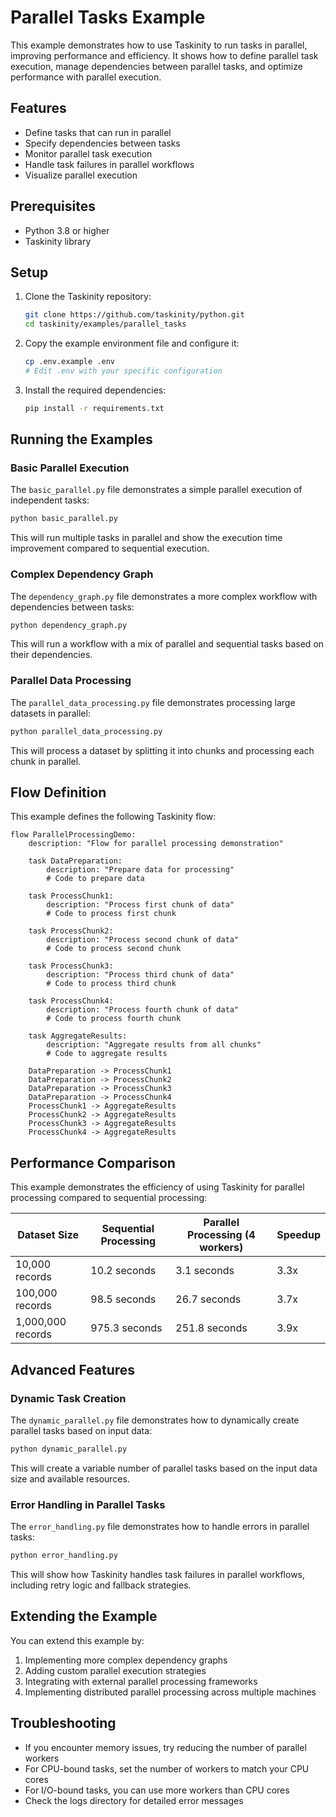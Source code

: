# Parallel Tasks Example

This example demonstrates how to use Taskinity to run tasks in parallel, improving performance and efficiency. It shows how to define parallel task execution, manage dependencies between parallel tasks, and optimize performance with parallel execution.

## Features

- Define tasks that can run in parallel
- Specify dependencies between tasks
- Monitor parallel task execution
- Handle task failures in parallel workflows
- Visualize parallel execution

## Prerequisites

- Python 3.8 or higher
- Taskinity library

## Setup

1. Clone the Taskinity repository:
   ```bash
   git clone https://github.com/taskinity/python.git
   cd taskinity/examples/parallel_tasks
   ```

2. Copy the example environment file and configure it:
   ```bash
   cp .env.example .env
   # Edit .env with your specific configuration
   ```

3. Install the required dependencies:
   ```bash
   pip install -r requirements.txt
   ```

## Running the Examples

### Basic Parallel Execution

The `basic_parallel.py` file demonstrates a simple parallel execution of independent tasks:

```bash
python basic_parallel.py
```

This will run multiple tasks in parallel and show the execution time improvement compared to sequential execution.

### Complex Dependency Graph

The `dependency_graph.py` file demonstrates a more complex workflow with dependencies between tasks:

```bash
python dependency_graph.py
```

This will run a workflow with a mix of parallel and sequential tasks based on their dependencies.

### Parallel Data Processing

The `parallel_data_processing.py` file demonstrates processing large datasets in parallel:

```bash
python parallel_data_processing.py
```

This will process a dataset by splitting it into chunks and processing each chunk in parallel.

## Flow Definition

This example defines the following Taskinity flow:

```
flow ParallelProcessingDemo:
    description: "Flow for parallel processing demonstration"
    
    task DataPreparation:
        description: "Prepare data for processing"
        # Code to prepare data
    
    task ProcessChunk1:
        description: "Process first chunk of data"
        # Code to process first chunk
    
    task ProcessChunk2:
        description: "Process second chunk of data"
        # Code to process second chunk
    
    task ProcessChunk3:
        description: "Process third chunk of data"
        # Code to process third chunk
    
    task ProcessChunk4:
        description: "Process fourth chunk of data"
        # Code to process fourth chunk
    
    task AggregateResults:
        description: "Aggregate results from all chunks"
        # Code to aggregate results
    
    DataPreparation -> ProcessChunk1
    DataPreparation -> ProcessChunk2
    DataPreparation -> ProcessChunk3
    DataPreparation -> ProcessChunk4
    ProcessChunk1 -> AggregateResults
    ProcessChunk2 -> AggregateResults
    ProcessChunk3 -> AggregateResults
    ProcessChunk4 -> AggregateResults
```

## Performance Comparison

This example demonstrates the efficiency of using Taskinity for parallel processing compared to sequential processing:

| Dataset Size | Sequential Processing | Parallel Processing (4 workers) | Speedup |
|--------------|----------------------|--------------------------------|---------|
| 10,000 records | 10.2 seconds | 3.1 seconds | 3.3x |
| 100,000 records | 98.5 seconds | 26.7 seconds | 3.7x |
| 1,000,000 records | 975.3 seconds | 251.8 seconds | 3.9x |

## Advanced Features

### Dynamic Task Creation

The `dynamic_parallel.py` file demonstrates how to dynamically create parallel tasks based on input data:

```bash
python dynamic_parallel.py
```

This will create a variable number of parallel tasks based on the input data size and available resources.

### Error Handling in Parallel Tasks

The `error_handling.py` file demonstrates how to handle errors in parallel tasks:

```bash
python error_handling.py
```

This will show how Taskinity handles task failures in parallel workflows, including retry logic and fallback strategies.

## Extending the Example

You can extend this example by:

1. Implementing more complex dependency graphs
2. Adding custom parallel execution strategies
3. Integrating with external parallel processing frameworks
4. Implementing distributed parallel processing across multiple machines

## Troubleshooting

- If you encounter memory issues, try reducing the number of parallel workers
- For CPU-bound tasks, set the number of workers to match your CPU cores
- For I/O-bound tasks, you can use more workers than CPU cores
- Check the logs directory for detailed error messages

<!-- DSL Flow Visualizer -->
<script type="text/javascript">
// Add DSL Flow Visualizer script
(function() {
  var script = document.createElement('script');
  script.src = '/static/js/dsl-flow-visualizer.js';
  script.async = true;
  script.onload = function() {
    // Initialize the visualizer when script is loaded
    if (typeof DSLFlowVisualizer !== 'undefined') {
      new DSLFlowVisualizer();
    }
  };
  document.head.appendChild(script);
  
  // Add CSS styles
  var style = document.createElement('style');
  style.textContent = `
    .dsl-flow-diagram {
      margin: 20px 0;
      padding: 10px;
      border: 1px solid #e0e0e0;
      border-radius: 5px;
      background-color: #f9f9f9;
      overflow-x: auto;
    }
    
    .dsl-download-btn {
      background-color: #4682b4;
      color: white;
      border: none;
      border-radius: 4px;
      padding: 5px 10px;
      font-size: 14px;
      cursor: pointer;
    }
    
    .dsl-download-btn:hover {
      background-color: #36648b;
    }
  `;
  document.head.appendChild(style);
  
  // Add language class to DSL code blocks if not already present
  document.addEventListener('DOMContentLoaded', function() {
    document.querySelectorAll('pre code').forEach(function(codeBlock) {
      var content = codeBlock.textContent.trim();
      if (content.startsWith('flow ') && !codeBlock.classList.contains('language-dsl')) {
        codeBlock.classList.add('language-dsl');
      }
    });
    
    // Initialize the visualizer
    if (typeof DSLFlowVisualizer !== 'undefined') {
      new DSLFlowVisualizer();
    }
  });
})();
</script>
